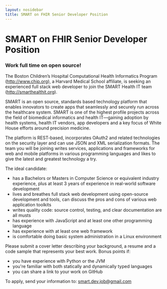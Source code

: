 ```yaml
---
layout: nosidebar
title: SMART on FHIR Senior Developer Position
---
```


# SMART on FHIR Senior Developer Position
### Work full time on open source!

The Boston Children’s Hospital Computational Health Informatics Program (http://www.chip.org), a Harvard Medical School affiliate, is seeking an experienced full stack web developer to join the SMART Health IT team (http://smarthealthit.org).  
 
SMART is an open source, standards based technology platform that enables innovators to create apps that seamlessly and securely run across the healthcare system. SMART is one of the highest profile projects across the field of biomedical informatics and health IT—gaining adoption by health systems, health IT vendors, app developers and a key focus of White House efforts around precision medicine.
 
The platform is REST-based, incorporates OAuth2 and related technologies on the security layer and can use JSON and XML serialization formats. The team you will be joining writes services, applications and frameworks for web and mobile platforms in various programming languages and likes to give the latest and greatest technology a try.
 
The ideal candidate:
 
- has a Bachelors or Masters in Computer Science or equivalent industry experience, plus at least 3 years of experience in real-world software development
- lives and breathes full stack web development using open-source development and tools, can discuss the pros and cons of various web application toolkits
- writes quality code: source control, testing, and clear documentation are all musts
- has experience with JavaScript and at least one other programming language
- has experience with at least one web framework
- is comfortable doing basic system administration in a Linux environment
 
Please submit a cover letter describing your background, a resume and a code sample that represents your best work. Bonus points if:
 
- you have experience with Python or the JVM
- you're familiar with both statically and dynamically typed languages
- you can share a link to your work on GitHub

To apply, send your information to: smart.dev.job@gmail.com
